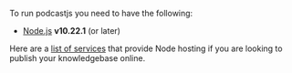 <!-- 

layout : post
title : Requirements
description : Just nodejs
category : ai
tags : series, fiction
comments : true 
author : Rich Dotcom
thumbnail_image_url: images/img_3.jpg
datetime_str: 22 September 2017
datetime : 2017-08-22
duration: 0:30:20
sound_url: http://www.largesound.com/ashborytour/sound/AshboryBYU.mp3

-->


To run podcastjs you need to have the following:

* [Node.js](http://nodejs.org) **v10.22.1** (or later)

Here are a [list of services](https://github.com/joyent/node/wiki/Node-Hosting) that provide Node hosting
if you are looking to publish your knowledgebase online.
